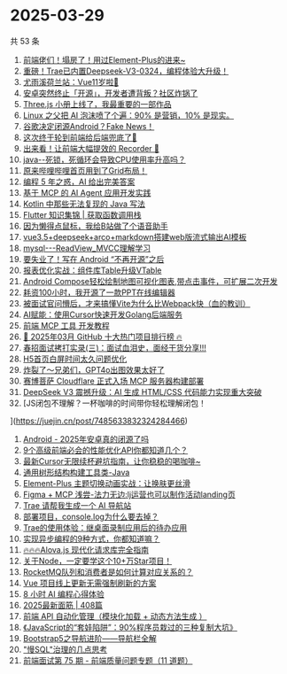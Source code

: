 # 2025-03-29

共 53 条

<!-- BEGIN JUEJIN -->
<!-- 最后更新时间 2025-03-29 05:14:29 +0800 -->
1. [前端佬们！塌房了！用过Element-Plus的进来~](https://juejin.cn/post/7485966905418760227)
1. [重磅！Trae已内置Deepseek-V3-0324，编程体验大升级！](https://juejin.cn/post/7485918233679560714)
1. [尤雨溪荷兰站：Vue11岁啦🎉](https://juejin.cn/post/7485414108277571619)
1. [安卓突然终止「开源」，开发者遭背叛？社区炸锅了](https://juejin.cn/post/7486315070362075173)
1. [Three.js 小册上线了，我最重要的一部作品](https://juejin.cn/post/7486294528733036594)
1. [Linux 之父把 AI 泡沫喷了个遍：90% 是营销，10% 是现实。](https://juejin.cn/post/7485940589885538344)
1. [谷歌决定闭源Android？Fake News！](https://juejin.cn/post/7486306126758969383)
1. [这次终于轮到前端给后端兜底了🤣](https://juejin.cn/post/7486440418139652137)
1. [出来看！让前端大幅提效的 Recorder 🐶](https://juejin.cn/post/7485729208107712522)
1. [java--死锁，死循环会导致CPU使用率升高吗？](https://juejin.cn/post/7485729208108695562)
1. [原来哔哩哔哩首页用到了Grid布局！](https://juejin.cn/post/7485625209132285986)
1. [编程 5 年之惑，AI 给出完美答案](https://juejin.cn/post/7486322280861466678)
1. [基于 MCP 的 AI Agent 应用开发实践](https://juejin.cn/post/7485691461296652338)
1. [Kotlin 中那些无法复现的 Java 写法](https://juejin.cn/post/7485965177096814642)
1. [Flutter 知识集锦 | 获取函数调用栈](https://juejin.cn/post/7485633146315751461)
1. [因为懒得点鼠标，我给B站做了个语音助手](https://juejin.cn/post/7485572202701193256)
1. [vue3.5+deepseek+arco+markdown搭建web版流式输出AI模板](https://juejin.cn/post/7486369696738017321)
1. [mysql---ReadView_MVCC理解学习](https://juejin.cn/post/7486185012388216842)
1. [要失业了！写在 Android “不再开源”之后](https://juejin.cn/post/7486659696061906994)
1. [报表优化实战：组件库Table升级VTable](https://juejin.cn/post/7486444624815767589)
1. [Android Compose轻松绘制地图可视化图表,带点击事件，可扩展二次开发](https://juejin.cn/post/7485936146070356006)
1. [耗资100小时，我开源了一款PPT在线编辑器](https://juejin.cn/post/7485672562947129356)
1. [被面试官问懵后，才来搞懂Vite为什么比Webpack快（血的教训）](https://juejin.cn/post/7486170504271069210)
1. [AI赋能：使用Cursor快速开发Golang后端服务](https://juejin.cn/post/7486057384395178036)
1. [前端 MCP 工具 开发教程](https://juejin.cn/post/7486030501906268199)
1. [🚀 2025年03月 GitHub 十大热门项目排行榜 🔥](https://juejin.cn/post/7486316823253565474)
1. [春招面试拷打实录(三)：面试血泪史，面经干货分享!!!](https://juejin.cn/post/7485936146070470694)
1. [H5首页白屏时间太久问题优化](https://juejin.cn/post/7485640765570826292)
1. [炸裂了～兄弟们，GPT4o出图效果太好了](https://juejin.cn/post/7486465253816483876)
1. [赛博菩萨 Cloudflare 正式入场 MCP 服务器构建部署](https://juejin.cn/post/7485691461297209394)
1. [DeepSeek V3 震撼升级：AI 生成 HTML/CSS 代码能力实现重大突破
](https://juejin.cn/post/7485684772948607013)
1. [JS闭包不理解？一杯咖啡的时间带你轻松理解闭包！

](https://juejin.cn/post/7485633832324284466)
1. [Android - 2025年安卓真的闭源了吗](https://juejin.cn/post/7486394833864966144)
1. [9个高级前端必会的性能优化API你都知道几个？](https://juejin.cn/post/7485285613463535670)
1. [最新Cursor无限续杯避坑指南，让你稳稳的喝咖啡~](https://juejin.cn/post/7486323379474563107)
1. [通用树形结构构建工具类-Java](https://juejin.cn/post/7486089532283092992)
1. [Element-Plus 主题切换动画实战：让换肤更丝滑](https://juejin.cn/post/7486106426571194408)
1. [Figma + MCP 浅尝-法力无边:lj运营也可以制作活动landing页](https://juejin.cn/post/7485998798654128138)
1. [Trae 请帮我生成一个 AI 导航站](https://juejin.cn/post/7485598788985569292)
1. [部署项目，console.log为什么要去掉？](https://juejin.cn/post/7485938326336766003)
1. [Trae的使用体验：继桌面录制应用后的待办应用](https://juejin.cn/post/7486102523915026442)
1. [实现异步编程的9种方式，你都知道嘛？](https://juejin.cn/post/7485980624189931559)
1. [🔥🔥🔥Alova.js 现代化请求库完全指南](https://juejin.cn/post/7485631488113918006)
1. [关于Node，一定要学这个10+万Star项目！](https://juejin.cn/post/7486515264823132210)
1. [RocketMQ队列和消费者是如何计算对应关系的？](https://juejin.cn/post/7486106426572619816)
1. [Vue 项目线上更新无需强制刷新的方案](https://juejin.cn/post/7485677817868091407)
1. [8 小时 AI 编程心得体验](https://juejin.cn/post/7485414108276949027)
1. [2025最新面筋 | 408篇](https://juejin.cn/post/7486363775707709450)
1. [前端 API 自动化管理（模块化加载 + 动态方法生成‌ ）](https://juejin.cn/post/7485965103113961484)
1. [《JavaScript的“套娃陷阱”：90%程序员栽过的三种复制大坑》](https://juejin.cn/post/7485932775113965578)
1. [Bootstrap5之导航进阶——导航栏全解](https://juejin.cn/post/7485932775114768394)
1. ["慢SQL"治理的几点思考](https://juejin.cn/post/7485965177096781874)
1. [前端面试第 75 期 - 前端质量问题专题（11 道题）](https://juejin.cn/post/7485629173061173299)
<!-- END JUEJIN -->